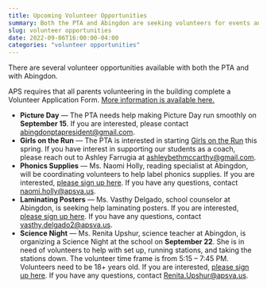 ```yaml
--- 
title: Upcoming Volunteer Opportunities
summary: Both the PTA and Abingdon are seeking volunteers for events and programs.
slug: volunteer opportunities
date: 2022-09-06T16:00:00-04:00
categories: "volunteer opportunities"
---
```


There are several volunteer opportunities available with both the PTA and with Abingdon.

APS requires that all parents volunteering in the building complete a Volunteer Application Form. [More information is available here.](https://abingdon.apsva.us/families/volunteer)

- **Picture Day** — The PTA needs help making Picture Day run smoothly on **September 15**. If you are interested, please contact abingdonptapresident@gmail.com.
- **Girls on the Run** — The PTA is interested in starting [Girls on the Run](https://www.girlsontherun.org/) this spring. If you have interest in supporting our students as a coach, please reach out to Ashley Farrugia at [ashleybethmccarthy@gmail.com](mailto:ashleybethmccarthy@gmail.com).
- **Phonics Supplies** — Ms. Naomi Holly, reading specialist at Abingdon, will be coordinating volunteers to help label phonics supplies. If you are interested, [please sign up here](https://www.signupgenius.com/go/30e0a44aca72aa5fe3-literacy). If you have any questions, contact [naomi.holly@apsva.us](mailto:naomi.holly@apsva.us).
- **Laminating Posters** — Ms. Vasthy Delgado, school counselor at Abingdon, is seeking help laminating posters. If you are interested, [please sign up here](https://www.signupgenius.com/go/30E0A44ACA72AA5FE3-laminating). If you have any questions, contact [vasthy.delgado2@apsva.us](mailto:vasthy.delgado2@apsva.us).
- **Science Night** — Ms. Renita Upshur, science teacher at Abingdon, is organizing a Science Night at the school on **September 22**. She is in need of volunteers to help with set up, running stations, and taking the stations down. The volunteer time frame is from 5:15 – 7:45 PM. Volunteers need to be 18+ years old. If you are interested, [please sign up here](https://www.signupgenius.com/go/20F0D48AAA62BA5F58-science). If you have any questions, contact [Renita.Upshur@apsva.us](mailto:Renita.Upshur@apsva.us).